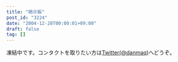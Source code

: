 ```yaml
---
title: "掲示板"
post_id: "3224"
date: "2004-12-28T00:00:01+09:00"
draft: false
tag: []
---
```



凍結中です。コンタクトを取りたい方は[Twitter(@danmaq)](http://twitter.com/danmaq)へどうぞ。
